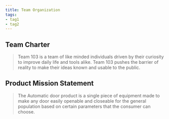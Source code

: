 ```yaml
---
title: Team Organization
tags:
- tag1
- tag2
---
```


## Team Charter


> Team 103 is a team of like minded individuals driven by their curiosity to improve daily life and tools alike. Team 103 pushes the barrier of reality to make their ideas known and usable to the public. 

## Product Mission Statement

> The Automatic door product is a single piece of equipment made to make any door easily openable and closeable for the general population based on certain parameters that the consumer can choose.  


